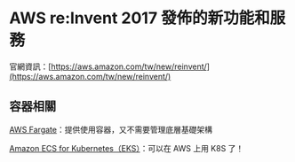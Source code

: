 # AWS re:Invent 2017 發佈的新功能和服務

官網資訊：[https://aws.amazon.com/tw/new/reinvent/](https://aws.amazon.com/tw/new/reinvent/)

## 容器相關

[AWS Fargate](https://aws.amazon.com/tw/about-aws/whats-new/2017/11/introducing-aws-fargate-a-technology-to-run-containers-without-managing-infrastructure/ "Fargate")：提供使用容器，又不需要管理底層基礎架構

[Amazon ECS for Kubernetes（EKS）](https://aws.amazon.com/tw/about-aws/whats-new/2017/11/introducing-amazon-elastic-container-service-for-kubernetes/ "EKS")：可以在 AWS 上用 K8S 了！

